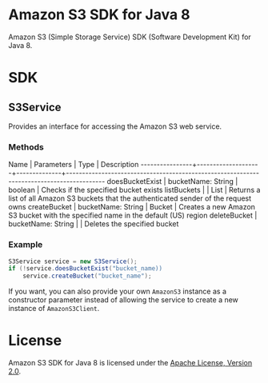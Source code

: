 # Amazon S3 SDK for Java 8

Amazon S3 (Simple Storage Service) SDK (Software Development Kit) for Java 8.

# SDK

## S3Service

Provides an interface for accessing the Amazon S3 web service.

### Methods

Name            | Parameters         | Type         | Description
----------------+--------------------+--------------+------------------------------------------------------------------------------------------
doesBucketExist | bucketName: String | boolean      | Checks if the specified bucket exists
listBuckets     |                    | List<Bucket> | Returns a list of all Amazon S3 buckets that the authenticated sender of the request owns
createBucket    | bucketName: String | Bucket       | Creates a new Amazon S3 bucket with the specified name in the default (US) region
deleteBucket    | bucketName: String |              | Deletes the specified bucket

### Example

```java
S3Service service = new S3Service();
if (!service.doesBucketExist("bucket_name))
    service.createBucket("bucket_name");
```

If you want, you can also provide your own `AmazonS3` instance as a constructor parameter instead of allowing the
service to create a new instance of `AmazonS3Client`.

# License

Amazon S3 SDK for Java 8 is licensed under the [Apache License, Version 2.0](http://www.apache.org/licenses/LICENSE-2.0.html).
